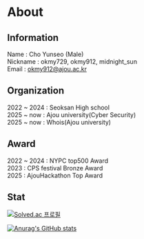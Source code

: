 # About

## Information
Name : Cho Yunseo (Male) <br/>
Nickname : okmy729, okmy912, midnight_sun <br/>
Email : okmy912@ajou.ac.kr

## Organization
2022 ~ 2024 : Seoksan High school <br/>
2025 ~ now : Ajou university(Cyber Security) <br/>
2025 ~ now : Whois(Ajou university) <br/>

## Award
2022 ~ 2024 : NYPC top500 Award <br/>
2023 : CPS festival Bronze Award <br/>
2025 : AjouHackathon Top Award <br/>

## Stat
[![Solved.ac
프로필](http://mazassumnida.wtf/api/v2/generate_badge?boj=midnight_sun2006)](https://solved.ac/profile/midnight_sun2006)

[![Anurag's GitHub stats](https://github-readme-stats.vercel.app/api?username=midnightsun2006)](https://github.com/anuraghazra/github-readme-stats)

<!--
**midnightsun2006/midnightsun2006** is a ✨ _special_ ✨ repository because its `README.md` (this file) appears on your GitHub profile.

Here are some ideas to get you started:

- 🔭 I’m currently working on ...
- 🌱 I’m currently learning ...
- 👯 I’m looking to collaborate on ...
- 🤔 I’m looking for help with ...
- 💬 Ask me about ...
- 📫 How to reach me: ...
- 😄 Pronouns: ...
- ⚡ Fun fact: ...
-->
